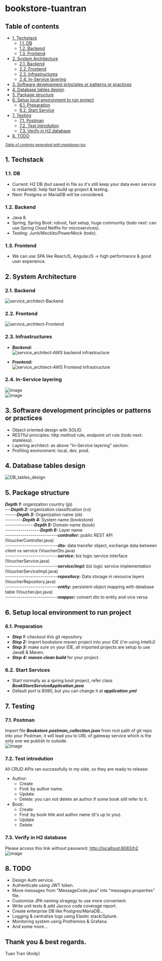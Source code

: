 # bookstore-tuantran

## Table of contents
- [1. Techstack](#1-techstack)
  * [1.1. DB](#11-db)
  * [1.2. Backend](#12-backend)
  * [1.3. Frontend](#13-frontend)
- [2. System Architecture](#2-system-architecture)
  * [2.1. Backend](#21-backend)
  * [2.2. Frontend](#22-frontend)
  * [2.3. Infrastructures](#23-infrastructures)
  * [2.4. In-Service layering](#24-in-service-layering)
- [3. Software development principles or patterns or practices](#3-software-development-principles-or-patterns-or-practices)
- [4. Database tables design](#4-database-tables-design)
- [5. Package structure](#5-package-structure)
- [6. Setup local environment to run project](#6-setup-local-environment-to-run-project)
  * [6.1. Preparation](#61-preparation)
  * [6.2. Start Service](#62-start-services)
- [7. Testing](#7-testing)
  * [7.1. Postman](#71-postman)
  * [7.2. Test introdution](#72-test-introdution)
  * [7.3. Verify in H2 database](#73-verify-in-h2-database)
- [8. TODO](#8-todo)

<small><i><a href='http://ecotrust-canada.github.io/markdown-toc/'>Table of contents generated with markdown-toc</a></i></small>


## 1. Techstack
### 1.1. DB
- Current: H2 DB (but saved in file so it's still keep your data even service is restarted): help fast build up project & testing.
- Next: Postgres or MariaDB will be considered.
### 1.2. Backend
- Java 8.
- Spring, Spring Boot: robust, fast setup, huge community (todo next: can use Spring Cloud Netflix for microservices).
- Testing: Junit/Mockito/PowerMock (todo).
### 1.3. Frontend
- We can use SPA like ReactJS, AngularJS -> high performance & good user experience.

## 2. System Architecture 
### 2.1. Backend
![service_architect-Backend](https://user-images.githubusercontent.com/45473913/117583512-b3069900-b131-11eb-8fdc-80193ddc82b3.png)

### 2.2. Frontend  
![service_architect-Frontend](https://user-images.githubusercontent.com/45473913/117582995-05928600-b12f-11eb-8883-708de76ab30c.png)

### 2.3. Infrastructures
- **_Backend:_**  
  ![service_architect-AWS backend infrastructure](https://user-images.githubusercontent.com/45473913/117583005-0cb99400-b12f-11eb-9512-11dc804dbca5.png)
  
- **_Frontend:_**  
![service_architect-AWS Frontend Infrastructure](https://user-images.githubusercontent.com/45473913/117583008-1216de80-b12f-11eb-818c-68698802d928.png)
  
### 2.4. In-Service layering  
  ![image](https://user-images.githubusercontent.com/45473913/115496389-b5dd3f00-a293-11eb-9826-4616dfe9c115.png)  
  ![image](https://user-images.githubusercontent.com/45473913/115495928-d5c03300-a292-11eb-8ae7-673ee26055c3.png)  

## 3. Software development principles or patterns or practices
- Object oriented design with SOLID.
- RESTful principles: http method rule, endpoint url rule (todo next: stateless).
- Layering architect: as above "In-Service layering" section.
- Profiling environment: local, dev, prod.

## 4. Database tables design
![DB_tables_design](https://user-images.githubusercontent.com/45473913/117583117-9d906f80-b12f-11eb-9039-b57bbfeb4fa9.png)
  
## 5. Package structure
**_Depth 1:_** organization country (jp)  
---**_Depth 2:_** organization classification (co)  
------**_Depth 3:_** Organization name (sb)  
---------**_Depth 4:_** System name (bookstore)  
---------------**_Depth 5:_** Domain name (book)  
------------------**_Depth 6:_** Layer name  
---------------------------**_controller:_** public REST API (VoucherController.java)  
---------------------------**_dto:_** data transfer object, exchange data between client vs service (VoucherDto.java)  
---------------------------**_service:_** biz logic service interface (VoucherService.java)  
---------------------------**_service/impl:_** biz logic service implementation (VoucherServiceImpl.java)  
---------------------------**_repository:_** Data storage in resource layers (VoucherRepository.java)  
---------------------------**_entity:_** persistent object mapping with database table (VoucherJpo.java)  
---------------------------**_mapper:_** convert dto to entity and vice versa  

## 6. Setup local environment to run project
### 6.1. Preparation
- **_Step 1:_** checkout this git repository.  
- **_Step 2:_** import bookstore maven project into your IDE (i'm using IntelliJ)    
- **_Step 3:_** make sure on your IDE, all imported projects are setup to use Java8 & Maven.   
- **_Step 4:_** **_maven clean build_** for your project.    

### 6.2. Start Services
- Start normally as a spring boot project, refer class **_BookStoreServiceApplication.java_**
- Default port is 8080, but you can change it at **_application.yml_**

## 7. Testing
### 7.1. Postman
  Import file **_Bookstore.postman_collection.json_** from root path of git repo into your Postman, 
  it will lead you to URL of gateway service which is the only one we publish to outside.  
  ![image](https://user-images.githubusercontent.com/45473913/117583577-0e388b80-b132-11eb-9b3a-22ded2dc2768.png)
  
### 7.2. Test introdution
All CRUD APIs ran successfully in my side, so they are ready to release:
- Author:
  + Create
  + Find: by author name.
  + Update
  + Delete: you can not delete an author if some book still refer to it.
- Book:
  + Create
  + Find: by book title and author name (it's up to you).
  + Update
  + Delete
  
### 7.3. Verify in H2 database
  Please access this link without password: [http://localhost:8083/h2](http://localhost:8083/h2)  
  ![image](https://user-images.githubusercontent.com/45473913/115384894-bf1dcb80-a201-11eb-8939-815159d84bcd.png)

## 8. TODO
- Design Auth service.
- Authenticate using JWT token.
- Move messages from "MessageCode.java" into "messages.properties" file.
- Customize JPA naming stragegy to use more convenient.
- Write unit tests & add Jacoco code coverage report.
- Create enterprise DB like Postgres/MariaDB...
- Logging & centralize logs using Elastic stack/Splunk.
- Monitoring system using Prothemios & Grafana.
- And some more...
  
## Thank you & best regards.
Tuan Tran (Andy)  
